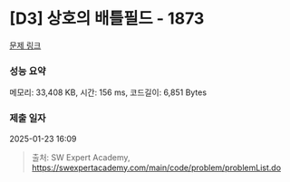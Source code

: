 # [D3] 상호의 배틀필드 - 1873 

[문제 링크](https://swexpertacademy.com/main/code/problem/problemDetail.do?contestProbId=AV5LyE7KD2ADFAXc) 

### 성능 요약

메모리: 33,408 KB, 시간: 156 ms, 코드길이: 6,851 Bytes

### 제출 일자

2025-01-23 16:09



> 출처: SW Expert Academy, https://swexpertacademy.com/main/code/problem/problemList.do